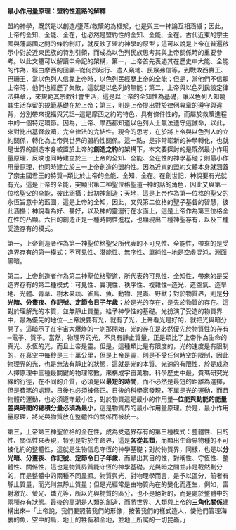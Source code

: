 **最小作用量原理：盟約性進路的解釋**

盟約神學，既然是以創造/墮落/救贖的為框架，也是與三一神論互相涵攝；因此，上帝的全知、全能、全在，也必然是盟約性的全知、全能、全在。古代近東的宗主國與藩屬國之間的條約制訂，就反映了盟約神學的原型；這可以說是上帝在普遍啟示中對於近東民族的特別引領，而成為以色列民族思考其與上帝關係時的重要參考。以此文體可以解讀申命記的架構，第一，上帝首先表述其在歷史中大能、全能的作為，經由摩西的回顧─從何烈起行、遣人窺地、民眾弗信等，到戰敗西實王、巴珊王，當以色列人信靠上帝時，以色列民經歷上帝的全能；但是，當他們不信賴上帝時，他們也經歷了失敗，這就是以色列的無能；第二，上帝與以色列民設定律法典章，，來規範其宗教社會生活，這是以上帝的全知性為基礎，讓以色列人知曉其生活存留的規範基礎在於上帝；第三，則是上帝提出對於律例典章的遵守與違背，分別帶來祝福與咒詛─這是摩西之約的特色，具有條件性的，而屬於救贖進程中的一個特定環節。因為，上帝、摩西都知道以色列人士無法遵守這誡命，以此，來對比出基督救贖，完全律法的完結性。現今的思考，在於將上帝與以色列人的立約關係，轉化為上帝與世界的盟約性關係。這一點，是非常嶄新的神學轉化，也就是世界的創造本身被置於上帝的**創造之約**的架構下，本文要探討的是既然最小作用量原理，反映也同時建立於三一上帝的全知、全能、全在性的神學基礎；則最小作用量原理，也同時建立於三一上帝創造的盟約性。因為近東的盟約文體本身就涵蓋了宗主國君王的特質─類比於上帝的全能、全知、全在。在創世記，神說要有光就有光，這是上帝的全能，突顯出第二神聖位格聖道─神的話的角色，因此又與第一位格聖父的全能，彼此涵攝；起初神創造；天地，這是上帝作為第一位格的聖父的永恆旨意中的藍圖，這是上帝的全知，因此，又與第二位格的聖子基督的智慧，彼此涵攝；神說看為好、甚好，以及神的靈運行在水面上，這是上帝作為第三位格全在性的凸顯。六日的創造正是一種時間性進程，也顯現出三種神聖存有，以及三種受造存有的模式。

第一，上帝創造者作為第一神聖位格聖父所代表的不可見性、全能性，帶來的是受造界存有的第一模式：不可見性、潛能性、無序性、單純性─地是空虛混沌，淵面黑暗。

第二，上帝創造者作為第二神聖位格聖道，所代表的可見性、全知性，帶來的是受造界存有的第二種模式：可見性、實現性、秩序性、複雜性─造光、造空氣、造旱地、光體、青草、樹木果蔬、雀鳥、魚、動物、昆蟲、野獸；對於物質界，則是**分光暗、分晝夜、作記號、定節令日子年歲**；於是光的存在，是先於物質的存在。這對於理解光的本質，並無靜止質量，給予神學性的基礎。光扮演了受造的物質界中，最為優先的地位─上帝說要有光，就有了光，上帝看光是好的，就把光與暗分開了。這暗示了在宇宙大爆炸的一剎那開始，光的存在是必然優先於物質性的存有─電子、質子。當然，物理界的光，不具有靜止質量，正是類比了上帝作為生命的真光、永恆的光，而且上帝是靈。但是，這種類比是有限度的，光的速度是有限制的，在真空中每秒是三十萬公里，但是上帝是靈，則是不受任何時空的限制，因此物理界的光，也是無法有靜止的狀態，這就是光的本質。光速的有限性，於是成為人擇原理中三種最關鍵的物理常數，來構成宇宙萬物。科學歷史中最，費瑪研究光線的行徑，在不同的介質，必須是以**最短的時間**，而不必然是最短的距離為選擇，但是費瑪的處理，日後也必須被修正。日後的科學家發現，不單是光的運動，而且物體的運動，也必須遵守最小性，對於物質這是最小的作用量─**位能與動能的能量差與時間的總積分量必須為最小**，這是物質界的最小作用量原理。於是，最小作用量原理，將光與物質放在整體性的關係而被統一。

第三，上帝第三神聖位格的全在性，成為受造界存有的第三種模式：整體性、目的性、關係性來表現，特別是對於生命界，這是**各從其類**，而顯出生命界物種的不可被化約的整體性，這就是生物信息守恆的神學基礎；對於物質界，同樣，也是以**分光暗、分晝夜、作記號、定節令日子年歲**，而顯出其目的性，對稱性、守恆性、整體性、關係性，這也是物質界質能守恆的神學基礎。光與暗之間並非是截然劃分的，而是整體中的兩種不同呈顯。物質與光，對物理學而言，是予以區分，前者有靜止質量，而光則無靜止質量；但是光經常是由物質內在的變化而產生，例如，雷射激光、螢光、燐光等，所以光與物質的區分，也不是絕對的，而是處於整體中的兩種存有狀態。最後的高潮是人類的創造，而將世界、人類與上帝的**三角化關係**建構出來─「上帝說，我們要照著我們的形像，按著我們的樣式造人，使他們管理海裏的魚，空中的鳥，地上的牲畜和全地，並地上所爬的一切昆蟲。」